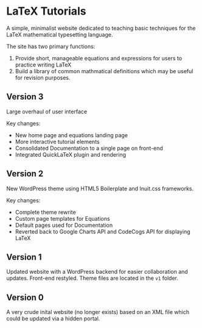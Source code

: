 LaTeX Tutorials
===============

A simple, minimalist website dedicated to teaching basic techniques for the LaTeX mathematical typesetting language.

The site has two primary functions:
1. Provide short, manageable equations and expressions for users to practice writing LaTeX
2. Build a library of common mathmatical definitions which may be useful for revision purposes.

Version 3
---------
Large overhaul of user interface

Key changes:
- New home page and equations landing page
- More interactive tutorial elements
- Consolidated Documentation to a single page on front-end
- Integrated QuickLaTeX plugin and rendering

Version 2
---------
New WordPress theme using HTML5 Boilerplate and Inuit.css frameworks.

Key changes:
- Complete theme rewrite
- Custom page templates for Equations 
- Default pages used for Documentation
- Reverted back to Google Charts API and CodeCogs API for displaying LaTeX

Version 1
---------
Updated website with a WordPress backend for easier collaboration and updates. Front-end restyled.
Theme files are located in the `v1` folder.

Version 0
---------
A very crude inital website (no longer exists) based on an XML file which could be updated via a hidden portal.
